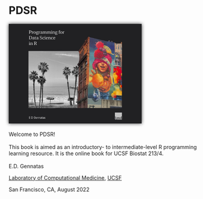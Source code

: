 # PDSR

<img src="./src/PDSR_cover_2022_4x3.jpg" alt="ProgDatSciR" style="width:70%;filter: drop-shadow(0 0 .3rem #333);"/>
<br/><br/>
Welcome to PDSR!
<br><br>
This book is aimed as an introductory- to intermediate-level R programming learning resource.  
It is the online book for UCSF Biostat 213/4.
<br><br>
E.D. Gennatas

[Laboratory of Computational Medicine](https://lambdamd.org/),
[UCSF](https://www.ucsf.edu/)

San Francisco, CA, August 2022
